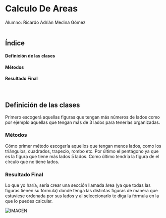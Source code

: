 # Calculo De Areas
Alumno: Ricardo Adrián Medina Gómez
<br>
<br>

## Índice

#### Definición de las clases
#### Métodos
#### Resultado Final
 <br>

 
## Definición de las clases

Primero escogerá aquellas figuras que tengan más números de lados como por ejemplo aquellas que tengan más de 3 lados para tenerlas organizadas.

### Métodos

Cómo primer método escogería aquellos que tengan menos lados, como los triángulos, cuadrados, trapecio, rombo etc. Por último el pentágono ya que es la figura que tiene más lados 5 lados. Como último tendría la figura de el círculo que no tiene lados.

### Resultado Final

Lo que yo haría, sería crear una sección llamada área (ya que todas las figuras tienen su fórmula) donde tenga las distintas figuras de manera que estuviese ordenada por sus lados y al seleccionarlo te diga la fórmula en la que lo puedes calcular.


![IMAGEN](https://user-images.githubusercontent.com/78496018/138609833-a5da0d70-8102-4c31-878b-0870071eb1d0.gif)

